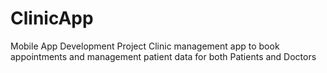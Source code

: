 # ClinicApp
Mobile App Development Project
Clinic management app to book appointments and management patient data for both Patients and Doctors
